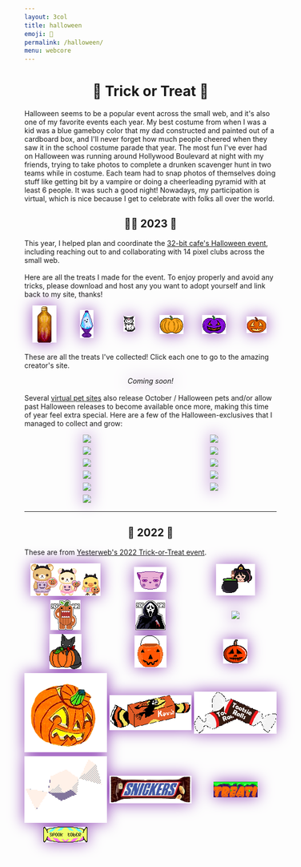```yaml
---
layout: 3col
title: halloween
emoji: 🎃
permalink: /halloween/
menu: webcore
---
```


<h1 style="text-align: center;">👻 Trick or Treat 🧟</h1>
<article>
    <p>
        Halloween seems to be a popular event across the small web, and it's also one of my favorite events each year. My best costume from when I was a kid was a blue gameboy color that my dad constructed and painted out of a cardboard box, and I'll never forget how much people cheered when they saw it in the school costume parade that year. The most fun I've ever had on Halloween was running around Hollywood Boulevard at night with my friends, trying to take photos to complete a drunken scavenger hunt in two teams while in costume. Each team had to snap photos of themselves doing stuff like getting bit by a vampire or doing a cheerleading pyramid with at least 6 people. It was such a good night! Nowadays, my participation is virtual, which is nice because I get to celebrate with folks all over the world.
    </p>
</article>
<h2  style="text-align: center;" id="halloween-23">🧛‍♀️ 2023 🍬</h2>
<article>
    <p>
        This year, I helped plan and coordinate the <a target="_blank" href="https://tilde.32bit.cafe/~slug/events/halloween-2023/">32-bit cafe's Halloween event</a>, including reaching out to and collaborating with 14 pixel clubs across the small web.
        <br>
        <br>
        Here are all the treats I made for the event. To enjoy properly and avoid any tricks, please download and host any you want to adopt yourself and link back to my site, thanks!
        <br>
        <div class="noext" style="margin-top: 1em; display: grid; grid-template-columns: repeat( auto-fit, minmax(30px, 1fr) ); row-gap: 5px; column-gap: 5px; align-items: center; justify-items: center; filter: drop-shadow(0 0 15px #954db9); image-rendering: pixelated;">
            <a target="_blank" href="https://fizzsea.neocities.org/extra/fizzyvendor">
                <img src="/graphics/adoptables/campfire_lostletters.png" title="Enjoy the bottled warmth of a crackling campfire on a brisk fall night - by Lost Letters (I made this for the Fizzy Vendor pixel club. Click to go to the pixel club page.)">
            </a>
            <a target="_blank" href="https://lavalounge.neocities.org/">
                <img src="/graphics/adoptables/ghost-lamp-lostletters.png" title="Just a little ghostie guy I made for Lava Lounge. Click to go to the pixel club page.">
            </a>
            <a target="_blank" href="https://divergentrays.com/kitty">
                <img src="/graphics/adoptables/kuromi-lostletters.png" title="Kuromi wishes you a Happy Halloween - made by Lost Letters (I made this for the Kitty Friends pixel club. Click to go to the pixel club page.)">
            </a>
            <img src="/graphics/adoptables/pumpkin-lostletters.png" alt="an standard orange pumpkin" title="made for the 32-bit cafe community pumpkin patch.">
            <img src="/graphics/adoptables/purple-jackolantern-lostletters.png" alt="a purple jack-o-lantern" title="made for the 32-bit cafe community pumpkin patch">
            <img src="/graphics/adoptables/orange-jackolantern-lostletters.png" alt="an small orange jack-o-lantern" title="made for the 32-bit cafe community pumpkin patch">
        </div>
        <br>
        These are all the treats I've collected! Click each one to go to the amazing creator's site.
        <br>
        <div class="noext" style="margin-top: 1em; display: grid; grid-template-columns: repeat( auto-fit, minmax(30px, 1fr) ); row-gap: 5px; column-gap: 5px; align-items: center; justify-items: center; filter: drop-shadow(0 0 15px #954db9); image-rendering: pixelated;">
            <i>Coming soon!</i>
        </div>
        <br>
        Several <a href="/virtual-pets/">virtual pet sites</a> also release October / Halloween pets and/or allow past Halloween releases to become available once more, making this time of year feel extra special. Here are a few of the Halloween-exclusives that I managed to collect and grow:
        <br>
        <div class="noext" style="margin-top: 1em; display: grid; grid-template-columns: repeat( auto-fit, minmax(175px, 1fr) ); row-gap: 5px; column-gap: 5px; align-items: center; justify-items: center; filter: drop-shadow(0 0 15px #954db9); image-rendering: pixelated;">
            <a target="other" href='https://finaloutpost.net/view/RZoNk#main'>
                <img src='https://finaloutpost.net/s/RZoNk.png'>
            </a>
            <a target="other" href='https://finaloutpost.net/view/3AvTx#main'>
                <img src='https://finaloutpost.net/s/3AvTx.png'>
            </a>
            <a target="other" href='https://finaloutpost.net/view/xjGAq#main'>
                <img src='https://finaloutpost.net/s/xjGAq.png'>
            </a>
            <a target="other" href='https://finaloutpost.net/view/itzAN#main'>
                <img src='https://finaloutpost.net/s/itzAN.png'>
            </a>
            <a target="other" href='https://finaloutpost.net/view/xjGAq#main'>
                <img src='https://finaloutpost.net/s/xjGAq.png'>
            </a>
            <a target="other" href='https://finaloutpost.net/view/QR9qU#main'>
                <img src='https://finaloutpost.net/s/QR9qU.png'>
            </a>
            <a target="other" href='https://finaloutpost.net/view/zTbdv#main'>
                <img src='https://finaloutpost.net/s/zTbdv.png'>
            </a>
            <a target="other" href='https://finaloutpost.net/view/v01QB#main'>
                <img src='https://finaloutpost.net/s/v01QB.png'>
            </a>
            <a target="other" href='https://finaloutpost.net/view/1SqCg#main'>
                <img src='https://finaloutpost.net/s/1SqCg.png'>
            </a>
            <a target="other" href='https://finaloutpost.net/view/VeG4Y#main'>
                <img src='https://finaloutpost.net/s/VeG4Y.png'>
            </a>
            <a target="other" href='https://finaloutpost.net/view/goXZb#main'>
                <img src='https://finaloutpost.net/s/goXZb.png'>
            </a>
        </div>
    </p>
</article>
<hr>
<h2 style="text-align: center;">🎃 2022 🦇</h2>
These are from <a target="_blank" href="https://yesterweb.org/trickortreat2022/">Yesterweb's 2022 Trick-or-Treat event</a>.
<div class="noext" style="margin-top: 1em; display: grid; grid-template-columns: repeat( auto-fit, minmax(140px, 1fr) ); row-gap: 5px; column-gap: 5px; align-items: center; justify-items: center; filter: drop-shadow(0 0 15px #954db9); image-rendering: pixelated;">
    <a target="_blank" href="https://artwork.neocities.org/halloween.html">
    <img src="/graphics/toy/halloween2022/artworkhalloween.gif" title="treat from artwork"/>
    </a>
    <a target="_blank" href="https://dogfish99.neocities.org/morscertissima.html">
    <img src="/graphics/toy/halloween2022/fairy%20kitty%20from%20dogfish99neocities.png" title="treat from dogfish99"/>
    </a>
    <a target="_blank" href="https://blissnet.neocities.org/holiday/Hallozine2022/index.html">
    <img src="/graphics/toy/halloween2022/IppHPFV.gif" title="treat from blissnet"/>
    </a>
    <a target="_blank" href="https://gloomlee.neocities.org/trickortreat.html">
    <img src="/graphics/toy/halloween2022/pumpkindomo2022sticker-gloomlee.gif" title="treat from gloomlee"/>
    </a>
    <a target="_blank" href="https://gloomlee.neocities.org/trickortreat.html">
    <img src="/graphics/toy/halloween2022/scream2022sticker-gloomlee.gif" title="treat from gloomlee"/>
    </a>
    <a target="_blank" href="https://redrevelry.neocities.org/">
    <img src="https://i.imgur.com/cBEXPv1.png">
    </a>
    <a target="_blank" href="https://expectationemesis.net/holiday/halloween2022.html">
    <img src="/graphics/toy/halloween2022/expectationemesis-pumpkinkitty.gif" title="treat from expectationemesis"/>
    </a>
    <a target="_blank" href="https://critterprincetoys.neocities.org/halloween.html">
    <img src="/graphics/toy/halloween2022/PUMPKINBUCKET.png" title="treat from critterprincetoys"/>
    </a>
    <a target="_blank" href="https://paintkiller.neocities.org/new/haloween2022.html">
    <img src="/graphics/toy/halloween2022/derpkin.png" title="treat from paintkiller"/>
    </a>
    <a target="_blank" href="https://creaturefeature.neocities.org/misc/halloween.html">
    <img src="/graphics/toy/halloween2022/jacklatern.png" title="treat from creaturefeature"/>
    </a>
    <a target="_blank" href="https://frogpondblues.neocities.org/halloween/halloween.html">
    <img src="/graphics/toy/halloween2022/kiss.png" title="treat from frogpondblues"/>
    </a>
    <a target="_blank" href="https://kreepykeys.neocities.org/">
    <img src="/graphics/toy/halloween2022/tootsierolls.gif" title="treat from kreepykeys"/>
    </a>
    <a target="_blank" href="https://doctordizzy.neocities.org/halloween">
    <img src="/graphics/toy/halloween2022/candy_spin.gif" title="treat from doctordizzy"/>
    </a>
    <a target="_blank" href="https://fr1234.neocities.org/halloween.html">
    <img src="/graphics/toy/halloween2022/snickers_fr1234neocities.png" title="treat from fr1234"/>
    </a>
    <a target="_blank" href="https://yesterweb.org/trickortreat2022/">
    <img src="/graphics/toy/halloween2022/yesterweb2022tot.gif"/>
    </a>
    <a target="_blank" href="https://lophius.xyz/halloween2022/halloween2022.html">
    <img src="/graphics/toy/halloween2022/lophiusxyz-spooktober2022.gif" title="treat from lophius.xyz's game"/>
    </a>
</div>
